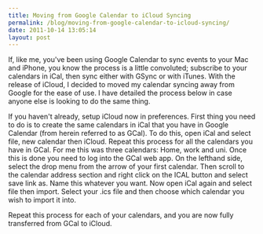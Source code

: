 ```yaml
---
title: Moving from Google Calendar to iCloud Syncing
permalink: /blog/moving-from-google-calendar-to-icloud-syncing/
date: 2011-10-14 13:05:14
layout: post
---
```


If, like me, you've been using Google Calendar to sync events to your Mac and iPhone, you know the process is a little convoluted; subscribe to your calendars in iCal, then sync either with GSync or with iTunes. With the release of iCloud, I decided to moved my calendar syncing away from Google for the ease of use. I have detailed the process below in case anyone else is looking to do the same thing. 

If you haven't already, setup iCloud now in preferences. First thing you need to do is to create the same calendars in iCal that you have in Google Calendar (from herein referred to as GCal). To do this, open iCal and select file, new calendar then iCloud. Repeat this process for all the calendars you have in GCal. For me this was three calendars: Home, work and uni. Once this is done you need to log into the GCal web app. On the lefthand side, select the drop menu from the arrow of your first calendar. Then scroll to the calendar address section and right click on the ICAL button and select save link as. Name this whatever you want. Now open iCal again and select file then import. Select your .ics file and then choose which calendar you wish to import it into. 

Repeat this process for each of your calendars, and you are now fully transferred from GCal to iCloud.